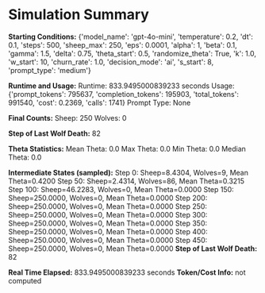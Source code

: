# Simulation Summary

**Starting Conditions:**
{'model_name': 'gpt-4o-mini', 'temperature': 0.2, 'dt': 0.1, 'steps': 500, 'sheep_max': 250, 'eps': 0.0001, 'alpha': 1, 'beta': 0.1, 'gamma': 1.5, 'delta': 0.75, 'theta_start': 0.5, 'randomize_theta': True, 'k': 1.0, 'w_start': 10, 'churn_rate': 1.0, 'decision_mode': 'ai', 's_start': 8, 'prompt_type': 'medium'}

**Runtime and Usage:**
Runtime: 833.9495000839233 seconds
Usage: {'prompt_tokens': 795637, 'completion_tokens': 195903, 'total_tokens': 991540, 'cost': 0.2369, 'calls': 1741}
Prompt Type: None

**Final Counts:**
Sheep: 250
Wolves: 0

**Step of Last Wolf Death:**
82

**Theta Statistics:**
Mean Theta: 0.0
Max Theta: 0.0
Min Theta: 0.0
Median Theta: 0.0

**Intermediate States (sampled):**
Step 0: Sheep=8.4304, Wolves=9, Mean Theta=0.4200
Step 50: Sheep=2.4314, Wolves=86, Mean Theta=0.3215
Step 100: Sheep=46.2283, Wolves=0, Mean Theta=0.0000
Step 150: Sheep=250.0000, Wolves=0, Mean Theta=0.0000
Step 200: Sheep=250.0000, Wolves=0, Mean Theta=0.0000
Step 250: Sheep=250.0000, Wolves=0, Mean Theta=0.0000
Step 300: Sheep=250.0000, Wolves=0, Mean Theta=0.0000
Step 350: Sheep=250.0000, Wolves=0, Mean Theta=0.0000
Step 400: Sheep=250.0000, Wolves=0, Mean Theta=0.0000
Step 450: Sheep=250.0000, Wolves=0, Mean Theta=0.0000
**Step of Last Wolf Death:** 82

**Real Time Elapsed:** 833.9495000839233 seconds
**Token/Cost Info:** not computed